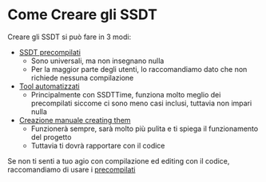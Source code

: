 # Come Creare gli SSDT

Creare gli SSDT si può fare in 3 modi:

* [SSDT precompilati](/ssdt-methods/ssdt-prebuilt.md)
  * Sono universali, ma non insegnano nulla
  * Per la maggior parte degli utenti, lo raccomandiamo dato che non richiede nessuna compilazione
* [Tool automatizzati](/ssdt-methods/ssdt-easy.md)
  * Principalmente con SSDTTime, funziona molto meglio dei precompilati siccome ci sono meno casi inclusi, tuttavia non impari nulla
* [Creazione manuale creating them](/ssdt-methods/ssdt-long.md)
  * Funzionerà sempre, sarà molto più pulita e ti spiega il funzionamento del progetto
  * Tuttavia ti dovrà rapportare con il codice

Se non ti senti a tuo agio con compilazione ed editing con il codice, raccomandiamo di usare i [precompilati](/ssdt-methods/ssdt-prebuilt.md)
